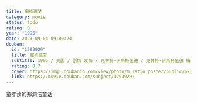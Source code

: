 ```yaml
---
title: 廊桥遗梦
category: movie
status: todo
rating: 0
year: "1995"
date: 2023-09-04 09:00:24
douban:
  id: "1293929"
  title: 廊桥遗梦
  subtitle: 1995 / 美国 / 剧情 爱情 / 克林特·伊斯特伍德 / 克林特·伊斯特伍德 梅丽尔·斯特里普
  rating: 8.7
  cover: https://img1.doubanio.com/view/photo/m_ratio_poster/public/p2190558219.jpg
  link: https://movie.douban.com/subject/1293929/
---
```


童年读的郑渊洁童话
